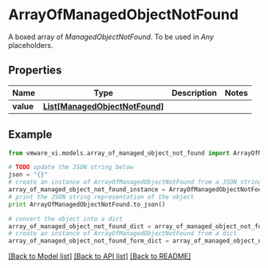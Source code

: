 # ArrayOfManagedObjectNotFound

A boxed array of *ManagedObjectNotFound*. To be used in *Any* placeholders. 

## Properties
Name | Type | Description | Notes
------------ | ------------- | ------------- | -------------
**value** | [**List[ManagedObjectNotFound]**](ManagedObjectNotFound.md) |  | 

## Example

```python
from vmware_vi.models.array_of_managed_object_not_found import ArrayOfManagedObjectNotFound

# TODO update the JSON string below
json = "{}"
# create an instance of ArrayOfManagedObjectNotFound from a JSON string
array_of_managed_object_not_found_instance = ArrayOfManagedObjectNotFound.from_json(json)
# print the JSON string representation of the object
print ArrayOfManagedObjectNotFound.to_json()

# convert the object into a dict
array_of_managed_object_not_found_dict = array_of_managed_object_not_found_instance.to_dict()
# create an instance of ArrayOfManagedObjectNotFound from a dict
array_of_managed_object_not_found_form_dict = array_of_managed_object_not_found.from_dict(array_of_managed_object_not_found_dict)
```
[[Back to Model list]](../README.md#documentation-for-models) [[Back to API list]](../README.md#documentation-for-api-endpoints) [[Back to README]](../README.md)



